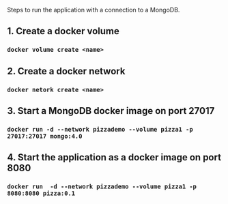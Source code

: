 
Steps to run the application with a connection to a MongoDB.
## 1. Create a docker volume
### ` docker volume create <name> `
## 2. Create a docker network
### ` docker netork create <name> `
## 3. Start a MongoDB docker image on port 27017
### `docker run -d --network pizzademo --volume pizza1 -p 27017:27017 mongo:4.0`
## 4. Start the application as a docker image on port 8080
### `docker run  -d --network pizzademo --volume pizza1 -p 8080:8080 pizza:0.1` 
